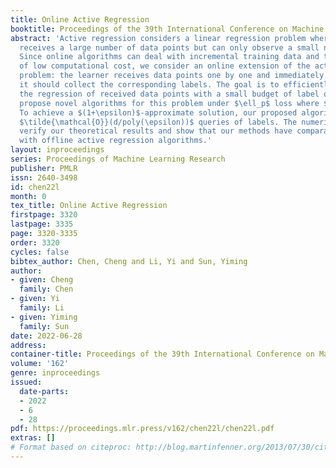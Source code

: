 ```yaml
---
title: Online Active Regression
booktitle: Proceedings of the 39th International Conference on Machine Learning
abstract: 'Active regression considers a linear regression problem where the learner
  receives a large number of data points but can only observe a small number of labels.
  Since online algorithms can deal with incremental training data and take advantage
  of low computational cost, we consider an online extension of the active regression
  problem: the learner receives data points one by one and immediately decides whether
  it should collect the corresponding labels. The goal is to efficiently maintain
  the regression of received data points with a small budget of label queries. We
  propose novel algorithms for this problem under $\ell_p$ loss where $p\in[1,2]$.
  To achieve a $(1+\epsilon)$-approximate solution, our proposed algorithms only requires
  $\tilde{\mathcal{O}}(d/poly(\epsilon))$ queries of labels. The numerical results
  verify our theoretical results and show that our methods have comparable performance
  with offline active regression algorithms.'
layout: inproceedings
series: Proceedings of Machine Learning Research
publisher: PMLR
issn: 2640-3498
id: chen22l
month: 0
tex_title: Online Active Regression
firstpage: 3320
lastpage: 3335
page: 3320-3335
order: 3320
cycles: false
bibtex_author: Chen, Cheng and Li, Yi and Sun, Yiming
author:
- given: Cheng
  family: Chen
- given: Yi
  family: Li
- given: Yiming
  family: Sun
date: 2022-06-28
address:
container-title: Proceedings of the 39th International Conference on Machine Learning
volume: '162'
genre: inproceedings
issued:
  date-parts:
  - 2022
  - 6
  - 28
pdf: https://proceedings.mlr.press/v162/chen22l/chen22l.pdf
extras: []
# Format based on citeproc: http://blog.martinfenner.org/2013/07/30/citeproc-yaml-for-bibliographies/
---
```

